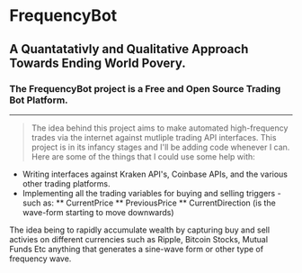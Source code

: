 # FrequencyBot
## A Quantatativly and Qualitative Approach Towards Ending World Povery.
### The FrequencyBot project is a Free and Open Source Trading Bot Platform.
---

> The idea behind this project aims to make automated high-frequency trades via the internet against mutliple trading API 
interfaces. This project is in its infancy stages and I'll be adding code whenever I can. Here are some of the things that
I could use some help with:

* Writing interfaces against Kraken API's, Coinbase APIs, and the various other trading platforms.
* Implementing all the trading variables for buying and selling triggers - such as:
** CurrentPrice
** PreviousPrice
** CurrentDirection (is the wave-form starting to move downwards) 

The idea being to rapidly accumulate wealth by capturing buy and sell activies on different currencies such as Ripple, Bitcoin
Stocks, Mutual Funds Etc anything that generates a sine-wave form or other type of frequency wave. 
